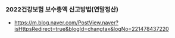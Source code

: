 ### 2022건강보험 보수총액 신고방법(연말정산)
- https://m.blog.naver.com/PostView.naver?isHttpsRedirect=true&blogId=changtax&logNo=221478437220
